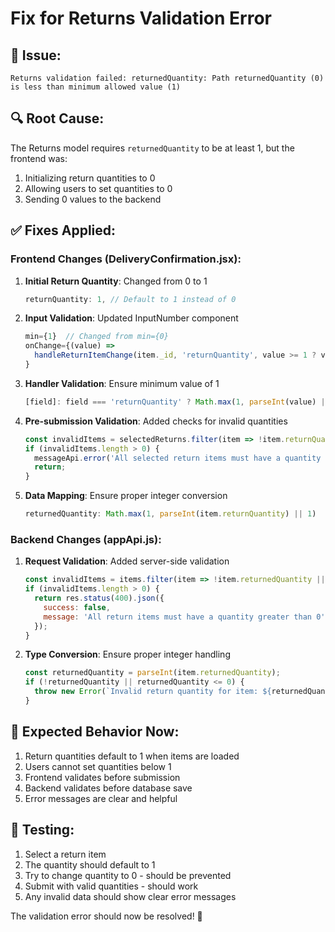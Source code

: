 # Fix for Returns Validation Error

## 🐛 **Issue:**
`Returns validation failed: returnedQuantity: Path returnedQuantity (0) is less than minimum allowed value (1)`

## 🔍 **Root Cause:**
The Returns model requires `returnedQuantity` to be at least 1, but the frontend was:
1. Initializing return quantities to 0
2. Allowing users to set quantities to 0
3. Sending 0 values to the backend

## ✅ **Fixes Applied:**

### Frontend Changes (DeliveryConfirmation.jsx):

1. **Initial Return Quantity**: Changed from 0 to 1
   ```javascript
   returnQuantity: 1, // Default to 1 instead of 0
   ```

2. **Input Validation**: Updated InputNumber component
   ```javascript
   min={1}  // Changed from min={0}
   onChange={(value) => 
     handleReturnItemChange(item._id, 'returnQuantity', value >= 1 ? value : 1)
   }
   ```

3. **Handler Validation**: Ensure minimum value of 1
   ```javascript
   [field]: field === 'returnQuantity' ? Math.max(1, parseInt(value) || 1) : value
   ```

4. **Pre-submission Validation**: Added checks for invalid quantities
   ```javascript
   const invalidItems = selectedReturns.filter(item => !item.returnQuantity || item.returnQuantity <= 0);
   if (invalidItems.length > 0) {
     messageApi.error('All selected return items must have a quantity greater than 0');
     return;
   }
   ```

5. **Data Mapping**: Ensure proper integer conversion
   ```javascript
   returnedQuantity: Math.max(1, parseInt(item.returnQuantity) || 1)
   ```

### Backend Changes (appApi.js):

1. **Request Validation**: Added server-side validation
   ```javascript
   const invalidItems = items.filter(item => !item.returnedQuantity || item.returnedQuantity <= 0);
   if (invalidItems.length > 0) {
     return res.status(400).json({
       success: false,
       message: 'All return items must have a quantity greater than 0'
     });
   }
   ```

2. **Type Conversion**: Ensure proper integer handling
   ```javascript
   const returnedQuantity = parseInt(item.returnedQuantity);
   if (!returnedQuantity || returnedQuantity <= 0) {
     throw new Error(`Invalid return quantity for item: ${returnedQuantity}`);
   }
   ```

## 🎯 **Expected Behavior Now:**
1. Return quantities default to 1 when items are loaded
2. Users cannot set quantities below 1
3. Frontend validates before submission
4. Backend validates before database save
5. Error messages are clear and helpful

## 🧪 **Testing:**
1. Select a return item
2. The quantity should default to 1
3. Try to change quantity to 0 - should be prevented
4. Submit with valid quantities - should work
5. Any invalid data should show clear error messages

The validation error should now be resolved! 🎉
